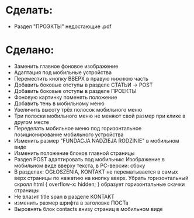 # Сделать:

-  Раздел "ПРОЭКТЫ" недостающие .pdf

# Сделано:

-  Заменить главное фоновое изображение
-  Адаптация под мобильные устройства
-  Переместить кнопку ВВЕРХ в правую нижнюю часть
-  Добавить боковые отступы в разделе СТАТЬИ -> POST
-  Добавить боковые отступы в разделе ПРОЕКТЫ
-  Фоновую картинку поменять положение
-  Добавить тень в мобильному меню
-  Увеличить высоту трёх полосок мобильного меню
-  Три полоски мобильного меню не меняют свой размер при клике в другом месте
-  Переделать мобильное меню под горизонтальное позиционирование мобильного устройства
-  Изменить размер "FUNDACJA NADZIEJA RODZINIE" в мобильном виде
-  Изменить положение блоков главной страницы
-  Раздел POST адаптировать под мобильник: Изображение в мобильном виде вверху текста, в РС-версии: сбоку
-  В разделах: OGŁOSZENIA, KONTAKT не перематывается в самых верх страницы по нажатию на кнопку вверх. Убрать горизонтальный скролл
   html {
   overflow-x: hidden;
   }
   образует горизонтальные скачки страницы
-  Не влазит title span в разделе KONTAKT
-  изменить размер шрифта в заголовке ПОСТа
-  Выровнять блок contacts внизу страниц в мобильном виде
